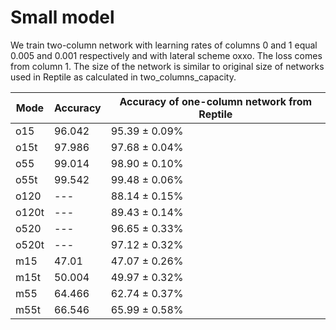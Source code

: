 # Small model

We train two-column network with learning rates of columns 0 and 1 equal 0.005 and 0.001 respectively and with lateral scheme oxxo. The loss comes from column 1. The size of the network is similar to original size of networks used in Reptile as calculated in two_columns_capacity.

Mode | Accuracy | Accuracy of one-column network from Reptile
--- | --- | ---
o15 | 96.042 | 95.39 ± 0.09%
o15t | 97.986 | 97.68 ± 0.04%
o55 | 99.014 | 98.90 ± 0.10%
o55t | 99.542 | 99.48 ± 0.06%
o120 | --- | 88.14 ± 0.15%
o120t | --- | 89.43 ± 0.14%
o520 | --- | 96.65 ± 0.33%
o520t | --- | 97.12 ± 0.32%
m15 | 47.01 | 47.07 ± 0.26%
m15t | 50.004 | 49.97 ± 0.32%
m55 | 64.466 | 62.74 ± 0.37%
m55t | 66.546 | 65.99 ± 0.58%
